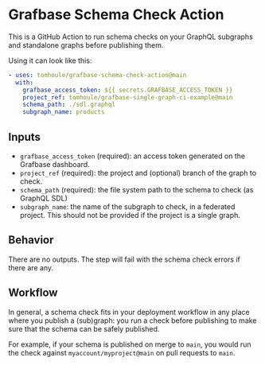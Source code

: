 # Grafbase Schema Check Action

This is a GitHub Action to run schema checks on your GraphQL subgraphs and
standalone graphs before publishing them.

Using it can look like this:

```yaml
- uses: tomhoule/grafbase-schema-check-action@main
  with:
    grafbase_access_token: ${{ secrets.GRAFBASE_ACCESS_TOKEN }}
    project_ref: tomhoule/grafbase-single-graph-ci-example@main
    schema_path: ./sdl.graphql
    subgraph_name: products
```

## Inputs

- `grafbase_access_token` (required): an access token generated on the Grafbase dashboard.
- `project_ref` (required): the project and (optional) branch of the graph to check.
- `schema_path` (required): the file system path to the schema to check (as GraphQL SDL)
- `subgraph_name`: the name of the subgraph to check, in a federated project.
  This should not be provided if the project is a single graph.

## Behavior

There are no outputs. The step will fail with the schema check errors if there are any.

## Workflow

In general, a schema check fits in your deployment workflow in any place where
you publish a (sub)graph: you run a check before publishing to make sure that
the schema can be safely published.

For example, if your schema is published on merge to `main`, you would run the
check against `myaccount/myproject@main` on pull requests to `main`.
